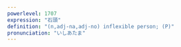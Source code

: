 ```yaml
---
powerlevel: 1707
expression: "石頭"
definition: "(n,adj-na,adj-no) inflexible person; (P)"
pronunciation: "いしあたま"
---
```

